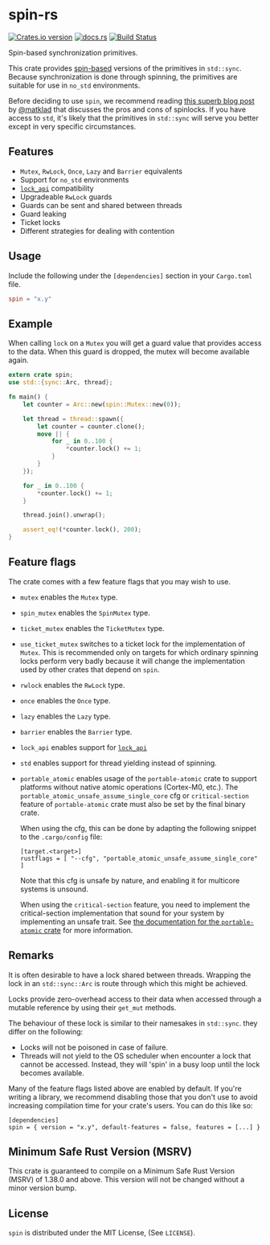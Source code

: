 # spin-rs

[![Crates.io version](https://img.shields.io/crates/v/spin.svg)](https://crates.io/crates/spin)
[![docs.rs](https://docs.rs/spin/badge.svg)](https://docs.rs/spin/)
[![Build Status](https://travis-ci.org/mvdnes/spin-rs.svg)](https://travis-ci.org/mvdnes/spin-rs)

Spin-based synchronization primitives.

This crate provides [spin-based](https://en.wikipedia.org/wiki/Spinlock)
versions of the primitives in `std::sync`. Because synchronization is done
through spinning, the primitives are suitable for use in `no_std` environments.

Before deciding to use `spin`, we recommend reading
[this superb blog post](https://matklad.github.io/2020/01/02/spinlocks-considered-harmful.html)
by [@matklad](https://github.com/matklad/) that discusses the pros and cons of
spinlocks. If you have access to `std`, it's likely that the primitives in
`std::sync` will serve you better except in very specific circumstances.

## Features

- `Mutex`, `RwLock`, `Once`, `Lazy` and `Barrier` equivalents
- Support for `no_std` environments
- [`lock_api`](https://crates.io/crates/lock_api) compatibility
- Upgradeable `RwLock` guards
- Guards can be sent and shared between threads
- Guard leaking
- Ticket locks
- Different strategies for dealing with contention

## Usage

Include the following under the `[dependencies]` section in your `Cargo.toml` file.

```toml
spin = "x.y"
```

## Example

When calling `lock` on a `Mutex` you will get a guard value that provides access
to the data. When this guard is dropped, the mutex will become available again.

```rust
extern crate spin;
use std::{sync::Arc, thread};

fn main() {
    let counter = Arc::new(spin::Mutex::new(0));

    let thread = thread::spawn({
        let counter = counter.clone();
        move || {
            for _ in 0..100 {
                *counter.lock() += 1;
            }
        }
    });

    for _ in 0..100 {
        *counter.lock() += 1;
    }

    thread.join().unwrap();

    assert_eq!(*counter.lock(), 200);
}
```

## Feature flags

The crate comes with a few feature flags that you may wish to use.

- `mutex` enables the `Mutex` type.

- `spin_mutex` enables the `SpinMutex` type.

- `ticket_mutex` enables the `TicketMutex` type.

- `use_ticket_mutex` switches to a ticket lock for the implementation of `Mutex`. This
  is recommended only on targets for which ordinary spinning locks perform very badly
  because it will change the implementation used by other crates that depend on `spin`.

- `rwlock` enables the `RwLock` type.

- `once` enables the `Once` type.

- `lazy` enables the `Lazy` type.

- `barrier` enables the `Barrier` type.

- `lock_api` enables support for [`lock_api`](https://crates.io/crates/lock_api)

- `std` enables support for thread yielding instead of spinning.

- `portable_atomic` enables usage of the `portable-atomic` crate
  to support platforms without native atomic operations (Cortex-M0, etc.).
  The `portable_atomic_unsafe_assume_single_core` cfg or `critical-section` feature
  of `portable-atomic` crate must also be set by the final binary crate.

  When using the cfg, this can be done by adapting the following snippet to the `.cargo/config` file:
  ```
  [target.<target>]
  rustflags = [ "--cfg", "portable_atomic_unsafe_assume_single_core" ]
  ```
  Note that this cfg is unsafe by nature, and enabling it for multicore systems is unsound.

  When using the `critical-section` feature, you need to implement the critical-section
  implementation that sound for your system by implementing an unsafe trait.
  See [the documentation for the `portable-atomic` crate](https://docs.rs/portable-atomic/latest/portable_atomic/#optional-cfg)
  for more information.

## Remarks

It is often desirable to have a lock shared between threads. Wrapping the lock in an
`std::sync::Arc` is route through which this might be achieved.

Locks provide zero-overhead access to their data when accessed through a mutable
reference by using their `get_mut` methods.

The behaviour of these lock is similar to their namesakes in `std::sync`. they
differ on the following:

- Locks will not be poisoned in case of failure.
- Threads will not yield to the OS scheduler when encounter a lock that cannot be
  accessed. Instead, they will 'spin' in a busy loop until the lock becomes available.

Many of the feature flags listed above are enabled by default. If you're writing a
library, we recommend disabling those that you don't use to avoid increasing compilation
time for your crate's users. You can do this like so:

```
[dependencies]
spin = { version = "x.y", default-features = false, features = [...] }
```

## Minimum Safe Rust Version (MSRV)

This crate is guaranteed to compile on a Minimum Safe Rust Version (MSRV) of 1.38.0 and above.
This version will not be changed without a minor version bump.

## License

`spin` is distributed under the MIT License, (See `LICENSE`).
